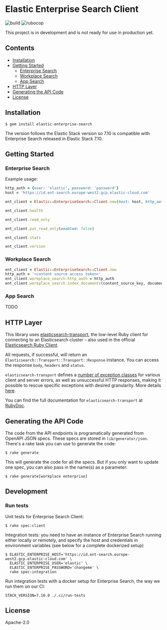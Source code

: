 # Elastic Enterprise Search Client

![build](https://github.com/elastic/enterprise-search-ruby/workflows/master/badge.svg)
![rubocop](https://github.com/elastic/enterprise-search-ruby/workflows/rubocop/badge.svg)

This project is in development and is not ready for use in production yet.

## Contents
- [Installation](https://github.com/elastic/enterprise-search-ruby#installation)
- [Getting Started](https://github.com/elastic/enterprise-search-ruby#getting-started)
  - [Enterprise Search](https://github.com/elastic/enterprise-search-ruby#enterprise-search)
  - [Workplace Search](https://github.com/elastic/enterprise-search-ruby#workplace-search)
  - [App Search](https://github.com/elastic/enterprise-search-ruby#app-search)
- [HTTP Layer](https://github.com/elastic/enterprise-search-ruby#http-layer)
- [Generating the API Code](https://github.com/elastic/enterprise-search-ruby#generating-the-api-code)
- [License](https://github.com/elastic/enterprise-search-ruby#license)

## Installation

```
$ gem install elastic-enterprise-search
```
The version follows the Elastic Stack version so 7.10 is compatible with Enterprise Search released in Elastic Stack 7.10.

## Getting Started

### Enterprise Search

Example usage:

```ruby
http_auth = {user: 'elastic', password: 'password'}
host = 'https://id.ent-search.europe-west2.gcp.elastic-cloud.com'

ent_client = Elastic::EnterpriseSearch::Client.new(host: host, http_auth: http_auth)

ent_client.health

ent_client.read_only

ent_client.put_read_only(enabled: false)

ent_client.stats

ent_client.version
```

### Workplace Search

```ruby
ent_client = Elastic::EnterpriseSearch::Client.new
http_auth = '<content source access token>'
ent_client.workplace_search.http_auth = http_auth
ent_client.workplace_search.index_documents(content_source_key, documents)
```

### App Search

TODO

## HTTP Layer

This library uses [elasticsearch-transport](https://github.com/elastic/elasticsearch-ruby/tree/master/elasticsearch-transport), the low-level Ruby client for connecting to an Elasticsearch cluster - also used in the official [Elasticsearch Ruby Client](https://github.com/elastic/elasticsearch-ruby).

All requests, if successful, will return an `Elasticsearch::Transport::Transport::Response` instance. You can access the response `body`, `headers` and `status`.

`elasticsearch-transport` defines a [number of exception classes](https://github.com/elasticsearch/elasticsearch-ruby/blob/master/elasticsearch-transport/lib/elasticsearch/transport/transport/errors.rb) for various client and server errors, as well as unsuccessful HTTP responses, making it possible to rescue specific exceptions with desired granularity. More details [here](https://github.com/elastic/elasticsearch-ruby/tree/master/elasticsearch-transport#exception-handling).

You can find the full documentation for `elasticsearch-transport` at [RubyDoc](https://rubydoc.info/gems/elasticsearch-transport).

## Generating the API Code

The code from the API endpoints is programatically generated from OpenAPI JSON specs.  These specs are stored in `lib/generator/json`. There's a rake task you can use to generate the code:

```
$ rake generate
```

This will generate the code for all the specs. But if you only want to update one spec, you can also pass in the name(s) as a parameter:

```
$ rake generate[workplace enterprise]
```

## Development

### Run tests

Unit tests for Enterprise Search Client:

```
$ rake spec:client
```


Integration tests: you need to have an instance of Enterprise Search running either locally or remotely, and specify the host and credentials in environment variables (see below for a complete dockerized setup)
```
$ ELASTIC_ENTERPRISE_HOST='https://id.ent-search.europe-west2.gcp.elastic-cloud.com' \
  ELASTIC_ENTERPRISE_USER='elastic' \
  ELASTIC_ENTERPRISE_PASSWORD='changeme' \
  rake spec:integration
```

Run integration tests with a docker setup for Enterprise Search, the way we run them on our CI:
```
STACK_VERSION=7.10.0 ./.ci/run-tests
```

## License

Apache-2.0
